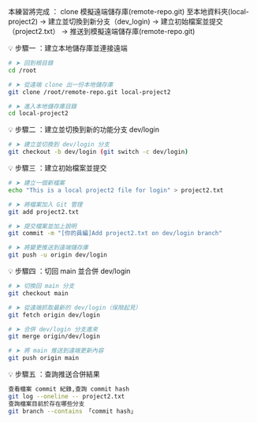 本練習將完成 ：
clone 模擬遠端儲存庫(remote-repo.git) 至本地資料夾(local-project2)
→ 建立並切換到新分支（dev_login)
→ 建立初始檔案並提交（project2.txt）
→ 推送到模擬遠端儲存庫(remote-repo.git)

💡 步驟一 ：建立本地儲存庫並連接遠端

```bash
# ➤ 回到根目錄
cd /root

# ➤ 從遠端 clone 出一份本地儲存庫
git clone /root/remote-repo.git local-project2

# ➤ 進入本地儲存庫目錄
cd local-project2
```

💡 步驟二 ：建立並切換到新的功能分支 dev/login

```bash
# ➤ 建立並切換到 dev/login 分支
git checkout -b dev/login (git switch -c dev/login)
```

💡 步驟三 ：建立初始檔案並提交

```bash
# ➤ 建立一個新檔案
echo "This is a local project2 file for login" > project2.txt

# ➤ 將檔案加入 Git 管理
git add project2.txt

# ➤ 提交檔案並加上說明
git commit -m "[你的員編]Add project2.txt on dev/login branch"

# ➤ 將變更推送到遠端儲存庫
git push -u origin dev/login
```

💡 步驟四 ：切回 main 並合併 dev/login

```bash
# ➤ 切換回 main 分支
git checkout main

# ➤ 從遠端抓取最新的 dev/login（保險起見）
git fetch origin dev/login

# ➤ 合併 dev/login 分支進來
git merge origin/dev/login

# ➤ 將 main 推送到遠端更新內容
git push origin main
```

💡 步驟五 ：查詢推送合併結果

```bash
查看檔案 commit 紀錄,查詢 commit hash
git log --oneline -- project2.txt
查詢檔案目前於存在哪些分支
git branch --contains 「commit hash」
```
